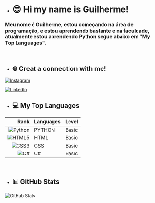 * #  😊 __Hi my name is Guilherme!__  


### Meu nome é Guilherme, estou começando na área de programação, e estou aprendendo bastante e na faculdade, atualmente estou aprendendo Python segue abaixo em __"My Top Languages"__.

<br>

* ## 🌐 __Creat a connection with me!__


[![Instagram](https://img.shields.io/badge/Instagram-123?style=for-the-badge&logo=instagram)](https://www.instagram.com/gui.melo1/)

[![LinkedIn](https://img.shields.io/badge/LinkedIn-123?style=for-the-badge&logo=linkedin&logoColor=0E76A8)](https://www.linkedin.com/in/guilherme-melo-a10b08189/)


*  ## 💻 __My Top Languages__

| Rank | Languages | Level | 
|-----:|-----------|-----------|
|![Python](https://img.shields.io/badge/Python-000?style=for-the-badge&logo=python)| PYTHON | Basic |
| ![HTML5](https://img.shields.io/badge/HTML5-000?style=for-the-badge&logo=html5) | HTML| Basic |
| ![CSS3](https://img.shields.io/badge/CSS3-000?style=for-the-badge&logo=css3&logoColor=264CE4) | CSS | Basic |
| ![C#](https://img.shields.io/badge/C%23-000?style=for-the-badge&logo=c-sharp&logoColor=823085)| C# | Basic |

<br>

* ## 📊 __GitHub Stats__

![GitHub Stats](https://github-readme-stats.vercel.app/api?username=Guilherme3146&theme=transparent&bg_color=000&border_color=112&show_icons=true&icon_color=&title_color=12&text_color=FFF)


